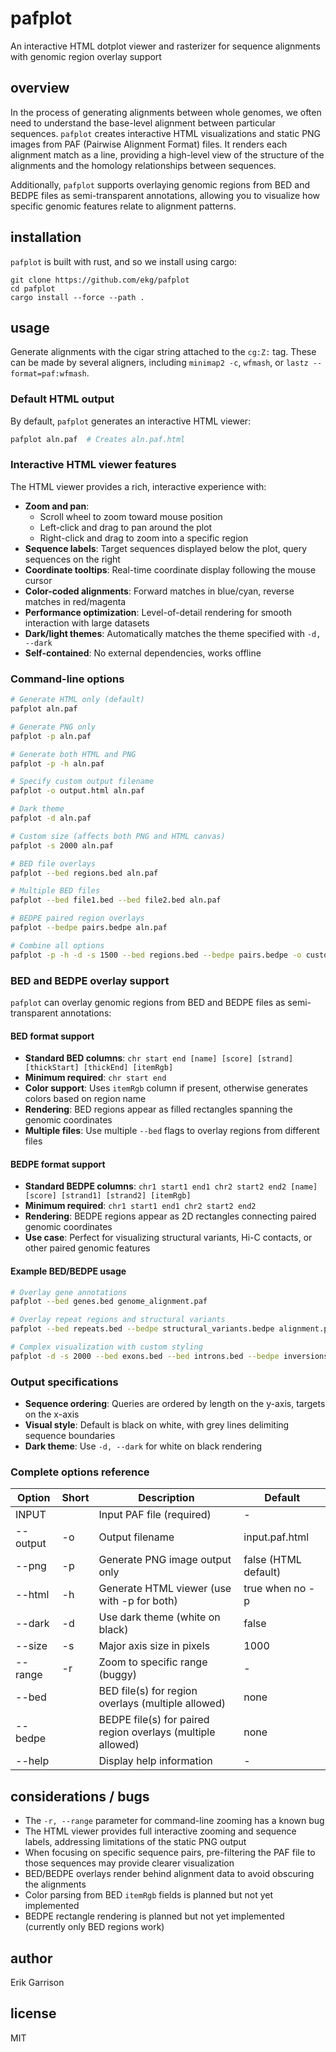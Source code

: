 # pafplot

An interactive HTML dotplot viewer and rasterizer for sequence alignments with genomic region overlay support

## overview

In the process of generating alignments between whole genomes, we often need to understand the base-level alignment between particular sequences.
`pafplot` creates interactive HTML visualizations and static PNG images from PAF (Pairwise Alignment Format) files.
It renders each alignment match as a line, providing a high-level view of the structure of the alignments and the homology relationships between sequences.

Additionally, `pafplot` supports overlaying genomic regions from BED and BEDPE files as semi-transparent annotations, allowing you to visualize how specific genomic features relate to alignment patterns.

## installation

`pafplot` is built with rust, and so we install using cargo:

```
git clone https://github.com/ekg/pafplot
cd pafplot
cargo install --force --path .
```

## usage

Generate alignments with the cigar string attached to the `cg:Z:` tag.
These can be made by several aligners, including `minimap2 -c`, `wfmash`, or `lastz --format=paf:wfmash`.

### Default HTML output

By default, `pafplot` generates an interactive HTML viewer:

```bash
pafplot aln.paf  # Creates aln.paf.html
```

### Interactive HTML viewer features

The HTML viewer provides a rich, interactive experience with:

- **Zoom and pan**: 
  - Scroll wheel to zoom toward mouse position
  - Left-click and drag to pan around the plot
  - Right-click and drag to zoom into a specific region
- **Sequence labels**: Target sequences displayed below the plot, query sequences on the right
- **Coordinate tooltips**: Real-time coordinate display following the mouse cursor
- **Color-coded alignments**: Forward matches in blue/cyan, reverse matches in red/magenta
- **Performance optimization**: Level-of-detail rendering for smooth interaction with large datasets
- **Dark/light themes**: Automatically matches the theme specified with `-d, --dark`
- **Self-contained**: No external dependencies, works offline

### Command-line options

```bash
# Generate HTML only (default)
pafplot aln.paf

# Generate PNG only
pafplot -p aln.paf

# Generate both HTML and PNG
pafplot -p -h aln.paf

# Specify custom output filename
pafplot -o output.html aln.paf

# Dark theme
pafplot -d aln.paf

# Custom size (affects both PNG and HTML canvas)
pafplot -s 2000 aln.paf

# BED file overlays
pafplot --bed regions.bed aln.paf

# Multiple BED files
pafplot --bed file1.bed --bed file2.bed aln.paf

# BEDPE paired region overlays
pafplot --bedpe pairs.bedpe aln.paf

# Combine all options
pafplot -p -h -d -s 1500 --bed regions.bed --bedpe pairs.bedpe -o custom.html aln.paf
```

### BED and BEDPE overlay support

`pafplot` can overlay genomic regions from BED and BEDPE files as semi-transparent annotations:

#### BED format support
- **Standard BED columns**: `chr start end [name] [score] [strand] [thickStart] [thickEnd] [itemRgb]`
- **Minimum required**: `chr start end`
- **Color support**: Uses `itemRgb` column if present, otherwise generates colors based on region name
- **Rendering**: BED regions appear as filled rectangles spanning the genomic coordinates
- **Multiple files**: Use multiple `--bed` flags to overlay regions from different files

#### BEDPE format support  
- **Standard BEDPE columns**: `chr1 start1 end1 chr2 start2 end2 [name] [score] [strand1] [strand2] [itemRgb]`
- **Minimum required**: `chr1 start1 end1 chr2 start2 end2`
- **Rendering**: BEDPE regions appear as 2D rectangles connecting paired genomic coordinates
- **Use case**: Perfect for visualizing structural variants, Hi-C contacts, or other paired genomic features

#### Example BED/BEDPE usage
```bash
# Overlay gene annotations
pafplot --bed genes.bed genome_alignment.paf

# Overlay repeat regions and structural variants
pafplot --bed repeats.bed --bedpe structural_variants.bedpe alignment.paf

# Complex visualization with custom styling
pafplot -d -s 2000 --bed exons.bed --bed introns.bed --bedpe inversions.bedpe -o detailed.html genome.paf
```

### Output specifications

- **Sequence ordering**: Queries are ordered by length on the y-axis, targets on the x-axis
- **Visual style**: Default is black on white, with grey lines delimiting sequence boundaries
- **Dark theme**: Use `-d, --dark` for white on black rendering

### Complete options reference

| Option | Short | Description | Default |
|--------|-------|-------------|---------|
| INPUT | | Input PAF file (required) | - |
| --output | -o | Output filename | input.paf.html |
| --png | -p | Generate PNG image output only | false (HTML default) |
| --html | -h | Generate HTML viewer (use with -p for both) | true when no -p |
| --dark | -d | Use dark theme (white on black) | false |
| --size | -s | Major axis size in pixels | 1000 |
| --range | -r | Zoom to specific range (buggy) | - |
| --bed | | BED file(s) for region overlays (multiple allowed) | none |
| --bedpe | | BEDPE file(s) for paired region overlays (multiple allowed) | none |
| --help | | Display help information | - |

## considerations / bugs

- The `-r, --range` parameter for command-line zooming has a known bug
- The HTML viewer provides full interactive zooming and sequence labels, addressing limitations of the static PNG output
- When focusing on specific sequence pairs, pre-filtering the PAF file to those sequences may provide clearer visualization
- BED/BEDPE overlays render behind alignment data to avoid obscuring the alignments
- Color parsing from BED `itemRgb` fields is planned but not yet implemented
- BEDPE rectangle rendering is planned but not yet implemented (currently only BED regions work)

## author

Erik Garrison

## license

MIT
